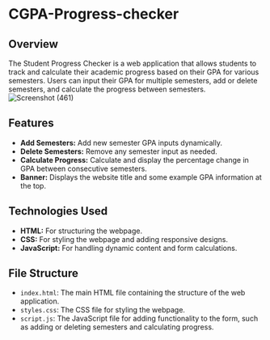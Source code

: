 # CGPA-Progress-checker

## Overview

The Student Progress Checker is a web application that allows students to track and calculate their academic progress based on their GPA for various semesters. Users can input their GPA for multiple semesters, add or delete semesters, and calculate the progress between semesters.
![Screenshot (461)](https://github.com/user-attachments/assets/fad54d19-dfca-44f0-bb1b-e16e637112aa)

## Features

- **Add Semesters:** Add new semester GPA inputs dynamically.
- **Delete Semesters:** Remove any semester input as needed.
- **Calculate Progress:** Calculate and display the percentage change in GPA between consecutive semesters.
- **Banner:** Displays the website title and some example GPA information at the top.

## Technologies Used

- **HTML:** For structuring the webpage.
- **CSS:** For styling the webpage and adding responsive designs.
- **JavaScript:** For handling dynamic content and form calculations.

## File Structure

- `index.html`: The main HTML file containing the structure of the web application.
- `styles.css`: The CSS file for styling the webpage.
- `script.js`: The JavaScript file for adding functionality to the form, such as adding or deleting semesters and calculating progress.

